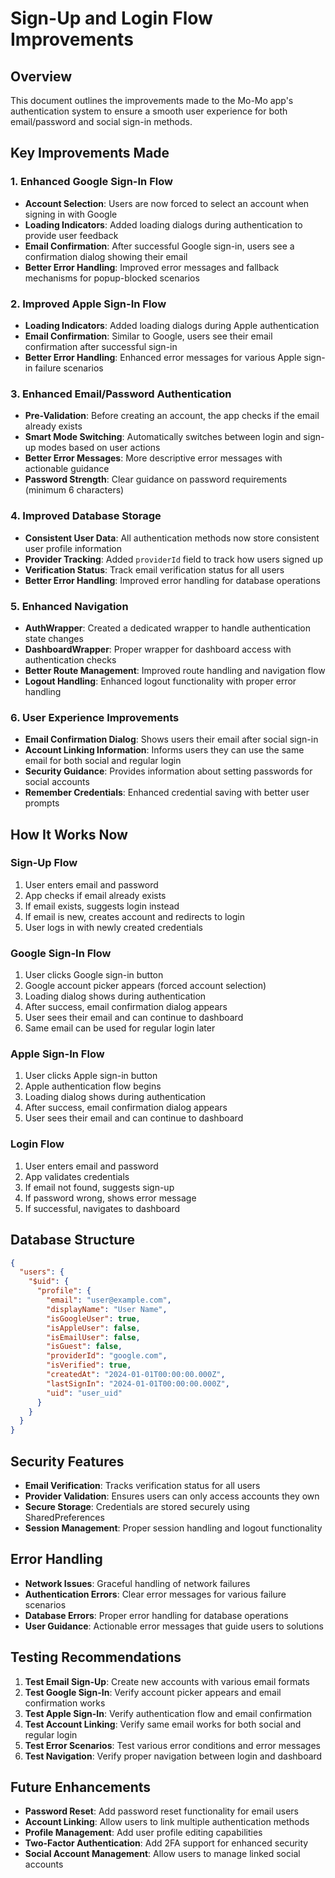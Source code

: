 # Sign-Up and Login Flow Improvements

## Overview
This document outlines the improvements made to the Mo-Mo app's authentication system to ensure a smooth user experience for both email/password and social sign-in methods.

## Key Improvements Made

### 1. Enhanced Google Sign-In Flow
- **Account Selection**: Users are now forced to select an account when signing in with Google
- **Loading Indicators**: Added loading dialogs during authentication to provide user feedback
- **Email Confirmation**: After successful Google sign-in, users see a confirmation dialog showing their email
- **Better Error Handling**: Improved error messages and fallback mechanisms for popup-blocked scenarios

### 2. Improved Apple Sign-In Flow
- **Loading Indicators**: Added loading dialogs during Apple authentication
- **Email Confirmation**: Similar to Google, users see their email confirmation after successful sign-in
- **Better Error Handling**: Enhanced error messages for various Apple sign-in failure scenarios

### 3. Enhanced Email/Password Authentication
- **Pre-Validation**: Before creating an account, the app checks if the email already exists
- **Smart Mode Switching**: Automatically switches between login and sign-up modes based on user actions
- **Better Error Messages**: More descriptive error messages with actionable guidance
- **Password Strength**: Clear guidance on password requirements (minimum 6 characters)

### 4. Improved Database Storage
- **Consistent User Data**: All authentication methods now store consistent user profile information
- **Provider Tracking**: Added `providerId` field to track how users signed up
- **Verification Status**: Track email verification status for all users
- **Better Error Handling**: Improved error handling for database operations

### 5. Enhanced Navigation
- **AuthWrapper**: Created a dedicated wrapper to handle authentication state changes
- **DashboardWrapper**: Proper wrapper for dashboard access with authentication checks
- **Better Route Management**: Improved route handling and navigation flow
- **Logout Handling**: Enhanced logout functionality with proper error handling

### 6. User Experience Improvements
- **Email Confirmation Dialog**: Shows users their email after social sign-in
- **Account Linking Information**: Informs users they can use the same email for both social and regular login
- **Security Guidance**: Provides information about setting passwords for social accounts
- **Remember Credentials**: Enhanced credential saving with better user prompts

## How It Works Now

### Sign-Up Flow
1. User enters email and password
2. App checks if email already exists
3. If email exists, suggests login instead
4. If email is new, creates account and redirects to login
5. User logs in with newly created credentials

### Google Sign-In Flow
1. User clicks Google sign-in button
2. Google account picker appears (forced account selection)
3. Loading dialog shows during authentication
4. After success, email confirmation dialog appears
5. User sees their email and can continue to dashboard
6. Same email can be used for regular login later

### Apple Sign-In Flow
1. User clicks Apple sign-in button
2. Apple authentication flow begins
3. Loading dialog shows during authentication
4. After success, email confirmation dialog appears
5. User sees their email and can continue to dashboard

### Login Flow
1. User enters email and password
2. App validates credentials
3. If email not found, suggests sign-up
4. If password wrong, shows error message
5. If successful, navigates to dashboard

## Database Structure

```json
{
  "users": {
    "$uid": {
      "profile": {
        "email": "user@example.com",
        "displayName": "User Name",
        "isGoogleUser": true,
        "isAppleUser": false,
        "isEmailUser": false,
        "isGuest": false,
        "providerId": "google.com",
        "isVerified": true,
        "createdAt": "2024-01-01T00:00:00.000Z",
        "lastSignIn": "2024-01-01T00:00:00.000Z",
        "uid": "user_uid"
      }
    }
  }
}
```

## Security Features

- **Email Verification**: Tracks verification status for all users
- **Provider Validation**: Ensures users can only access accounts they own
- **Secure Storage**: Credentials are stored securely using SharedPreferences
- **Session Management**: Proper session handling and logout functionality

## Error Handling

- **Network Issues**: Graceful handling of network failures
- **Authentication Errors**: Clear error messages for various failure scenarios
- **Database Errors**: Proper error handling for database operations
- **User Guidance**: Actionable error messages that guide users to solutions

## Testing Recommendations

1. **Test Email Sign-Up**: Create new accounts with various email formats
2. **Test Google Sign-In**: Verify account picker appears and email confirmation works
3. **Test Apple Sign-In**: Verify authentication flow and email confirmation
4. **Test Account Linking**: Verify same email works for both social and regular login
5. **Test Error Scenarios**: Test various error conditions and error messages
6. **Test Navigation**: Verify proper navigation between login and dashboard

## Future Enhancements

- **Password Reset**: Add password reset functionality for email users
- **Account Linking**: Allow users to link multiple authentication methods
- **Profile Management**: Add user profile editing capabilities
- **Two-Factor Authentication**: Add 2FA support for enhanced security
- **Social Account Management**: Allow users to manage linked social accounts

